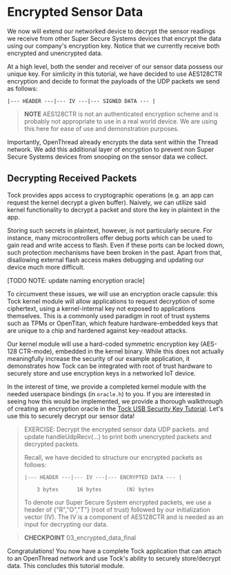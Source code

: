 # Encrypted Sensor Data

We now will extend our networked device to decrypt the sensor readings we
receive from other Super Secure Systems devices that encrypt the data using our
company's encryption key. Notice that we currently receive both encrypted and
unencrypted data.

At a high level, both the sender and receiver of our sensor data possess our
unique key. For simlicity in this tutorial, we have decided to use AES128CTR
encryption and decide to format the payloads of the UDP packets we send as
follows:

    |--- HEADER ---|--- IV ---|--- SIGNED DATA --- |

> **NOTE** AES128CTR is not an authenticated encryption scheme and is probably not appropriate to use
> in a real world device. We are using this here for ease of use and
> demonstration purposes.

Importantly, OpenThread already encrypts the data sent within the Thread
network. We add this additional layer of encryption to prevent non Super Secure
Systems devices from snooping on the sensor data we collect.

## Decrypting Received Packets

Tock provides apps access to cryptographic operations (e.g. an app can request
the kernel decrypt a given buffer). Naively, we can utilize said kernel
functionality to decrypt a packet and store the key in plaintext in the app.

Storing such secrets in plaintext, however, is not particularly secure. For
instance, many microcontrollers offer debug ports which can be used to gain read
and write access to flash. Even if these ports can be locked down, such
protection mechanisms have been broken in the past. Apart from that, disallowing
external flash access makes debugging and updating our device much more
difficult.

[TODO NOTE: update naming encryption oracle]

To circumvent these issues, we will use an encryption oracle capsule: this Tock
kernel module will allow applications to request decryption of some ciphertext,
using a kernel-internal key not exposed to applications themselves. This is a
commonly used paradigm in root of trust systems such as TPMs or OpenTitan, which
feature hardware-embedded keys that are unique to a chip and hardened against
key-readout attacks.

Our kernel module will use a hard-coded symmetric encryption key (AES-128
CTR-mode), embedded in the kernel binary. While this does not actually
meaningfully increase the security of our example application, it demonstrates
how Tock can be integrated with root of trust hardware to securely store and use
encryption keys in a networked IoT device.

In the interest of time, we provide a completed kernel module with the needed
userspace bindings (in `oracle.h`) to you. If you are interested in seeing how
this would be implemented, we provide a thorough walkthrough of creating an
encryption oracle in the
[Tock USB Security Key Tutorial](../../usb-security-key/key-hotp-oracle.md).
Let's use this to securely decrypt our sensor data!

> EXERCISE: Decrypt the encrypted sensor data UDP packets. and update
> handleUdpRecv(...) to print both unencrypted packets and decrypted packets.
>
> Recall, we have decided to structure our encrypted packets as follows:
>
> ```
> |--- HEADER ---|--- IV ---|--- ENCRYPTED DATA --- |
>
>     3 bytes      16 bytes        (N) bytes
> ```
>
> To denote our Super Secure System encrypted packets, we use a header of
> {"R","O","T"} (root of trust) followed by our initialization vector (IV). The
> IV is a component of AES128CTR and is needed as an input for decrypting our
> data.

> **CHECKPOINT** 03_encrypted_data_final

Congratulations! You now have a complete Tock application that can attach to an
OpenThread network and use Tock's ability to securely store/decrypt data. This
concludes this tutorial module.
